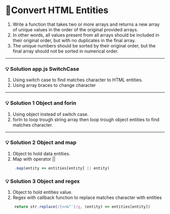 # 📝Convert HTML Entities

1. Write a function that takes two or more arrays and returns a new array of unique values in the order of the original provided arrays.
2. In other words, all values present from all arrays should be included in their original order, but with no duplicates in the final array.
3. The unique numbers should be sorted by their original order, but the final array should not be sorted in numerical order.

---

### 💡 Solution app.js **SwitchCase**

1. Using switch case to find matches character to HTML entities.
2. Using array braces to change character 
---
### 💡 Solution 1 **Object and forin** 
1. Using object instead of switch case.
2. forIn to loop trough string array then loop trough object entities to find matches character.
---
### 💡 Solution 2 **Object and map**
1. Object to hold data entities.
2. Map with operator || 
```js
    .map(entity => entities[entity] || entity)
```
### 💡 Solution 3 **Object and regex**
1. Object to hold entities value.
2. Regex with callback function to replace matches character with entities
```js
    return str.replace(/[<>&"']/g, (entity) => entities[entity])
```
 








